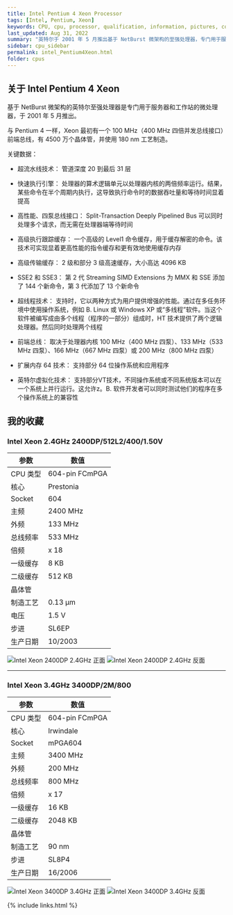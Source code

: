 ```yaml
---
title: Intel Pentium 4 Xeon Processor
tags: [Intel, Pentium, Xeon]
keywords: CPU, cpu, processor, qualification, information, pictures, core, frequency, chip packaging, packaging, cpu info, x86, collection, amd, cyrix, harris, ibm, idt, iit, intel, motorola, nec, sgs, sgs-thomson, siemens, ST, signetics, mhs, ti, texas instruments, ulsi, umc, weitek, zilog, 808x, 8085, 8088, 8086, 80188, 80186, 80286, 286, 80386, 386, i386, Am386, 386sx, 386dx, 486, i486, 586, 486sx, 486dx, overdrive, 487, pentium, 586, 5x86, 386dlc, 386slc, 486dx2, mmx, ppro, pentium-pro, pro, athlon, duron, z80, dirk oppelt, dirk, oppelt, engineering, sample, samples
last_updated: Aug 31, 2022
summary: "英特尔于 2001 年 5 月推出基于 NetBurst 微架构的至强处理器，专门用于服务器和工作站。"
sidebar: cpu_sidebar
permalink: intel_Pentium4Xeon.html
folder: cpus
---
```


## 关于 Intel Pentium 4 Xeon

基于 NetBurst 微架构的英特尔至强处理器是专门用于服务器和工作站的微处理器，于 2001 年 5 月推出。

与 Pentium 4 一样，Xeon 最初有一个 100 MHz（400 MHz 四倍并发总线接口）前端总线，有 4500 万个晶体管，并使用 180 nm 工艺制造。

关键数据：

- 超流水线技术：
管道深度 20 到最后 31 层

- 快速执行引擎：
处理器的算术逻辑单元以处理器内核的两倍频率运行。结果，某些命令在半个周期内执行，这导致执行命令时的数据吞吐量和等待时间显着提高

- 高性能、四泵总线接口：
Split-Transaction Deeply Pipelined Bus 可以同时处理多个请求，而无需在处理器端等待时间

- 高级执行跟踪缓存：
一个高级的 Level1 命令缓存，用于缓存解密的命令。该技术可实现显着更高性能的指令缓存和更有效地使用缓存内存
								
- 高级传输缓存：
2 级和部分 3 级高速缓存，大小高达 4096 KB

- SSE2 和 SSE3：
第 2 代 Streaming SIMD Extensions 为 MMX 和 SSE 添加了 144 个新命令，第 3 代添加了 13 个新命令

- 超线程技术：
支持时，它以两种方式为用户提供增强的性能。通过在多任务环境中使用操作系统，例如 B. Linux 或 Windows XP 或“多线程”软件。当这个软件被编写成由多个线程（程序的一部分）组成时，HT 技术提供了两个逻辑处理器。然后同时处理两个线程

- 前端总线：
取决于处理器内核 100 MHz（400 MHz 四泵）、133 MHz（533 MHz 四泵）、166 MHz（667 MHz 四泵）或 200 MHz（800 MHz 四泵）

- 扩展内存 64 技术：
支持部分 64 位操作系统和应用程序

- 英特尔虚拟化技术：
支持部分VT技术，不同操作系统或不同系统版本可以在一个系统上并行运行。这允许z。B. 软件开发者可以同时测试他们的程序在多个操作系统上的兼容性


## 我的收藏

### Intel Xeon 2.4GHz 2400DP/512L2/400/1.50V

| 参数 | 数值 |
| ------ | ------ |
| CPU 类型 | 604-pin FCmPGA |
| 核心 | Prestonia |
| Socket | 604 |
| 主频 | 2400 MHz |
| 外频 | 133 MHz |
| 总线频率 | 533 MHz |
| 倍频 | x 18 |
| 一级缓存 | 8 KB |
| 二级缓存 | 512 KB |
| 晶体管 |  |
| 制造工艺 | 0.13 µm |
| 电压 | 1.5 V |
| 步进 | SL6EP |
| 生产日期 | 10/2003 |

![Intel Xeon 2400DP 2.4GHz 正面](/images/cpus/Intel/Intel_Xeon_2400DP_1.jpg)
![Intel Xeon 2400DP 2.4GHz 反面](/images/cpus/Intel/Intel_Xeon_2400DP_2.jpg)

---------

### Intel Xeon 3.4GHz 3400DP/2M/800

| 参数 | 数值 |
| ------ | ------ |
| CPU 类型 | 604-pin FCmPGA |
| 核心 | Irwindale |
| Socket | mPGA604 |
| 主频 | 3400 MHz |
| 外频 | 200 MHz |
| 总线频率 | 800 MHz |
| 倍频 | x 17 |
| 一级缓存 | 16 KB |
| 二级缓存 | 2048 KB |
| 晶体管 |  |
| 制造工艺 | 90 nm |
| 步进 | SL8P4 |
| 生产日期 | 16/2006 |

![Intel Xeon 3400DP 3.4GHz 正面](/images/cpus/Intel/Intel_Xeon_3400DP_1.jpg)
![Intel Xeon 3400DP 3.4GHz 反面](/images/cpus/Intel/Intel_Xeon_3400DP_2.jpg)

{% include links.html %}
